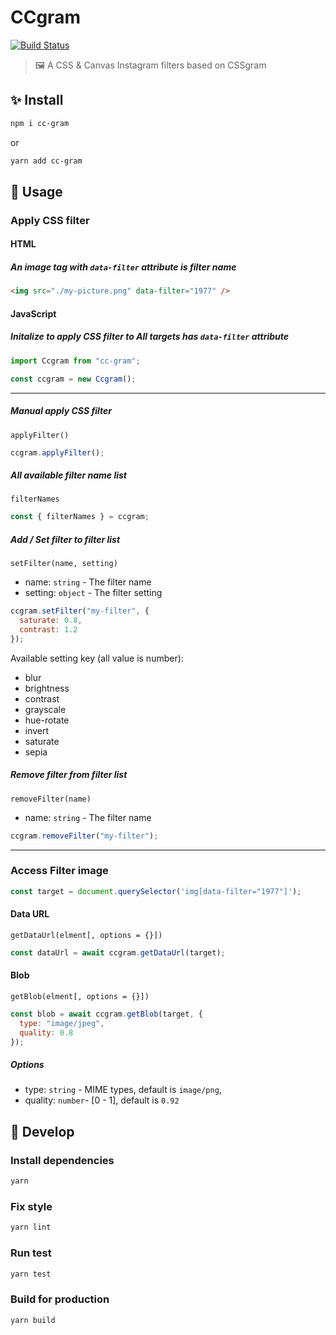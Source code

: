 # CCgram

[![Build Status](https://travis-ci.org/EastSun5566/cc-gram.svg?branch=master)](https://travis-ci.org/EastSun5566/cc-gram)

> 🖼 A CSS & Canvas Instagram filters based on CSSgram

## ✨ Install

```sh
npm i cc-gram
```

or

```sh
yarn add cc-gram
```

## 🚀 Usage

### Apply CSS filter

#### HTML

##### An image tag with `data-filter` attribute is filter name

```html
<img src="./my-picture.png" data-filter="1977" />
```

#### JavaScript

##### Initalize to apply CSS filter to All targets has `data-filter` attribute

```js
import Ccgram from "cc-gram";

const ccgram = new Ccgram();
```

---

##### Manual apply CSS filter

`applyFilter()`

```js
ccgram.applyFilter();
```

##### All available filter name list

`filterNames`

```js
const { filterNames } = ccgram;
```

##### Add / Set filter to filter list

`setFilter(name, setting)`

- name: `string` - The filter name
- setting: `object` - The filter setting

```js
ccgram.setFilter("my-filter", {
  saturate: 0.8,
  contrast: 1.2
});
```

Available setting key (all value is number):

- blur
- brightness
- contrast
- grayscale
- hue-rotate
- invert
- saturate
- sepia

##### Remove filter from filter list

`removeFilter(name)`

- name: `string` - The filter name

```js
ccgram.removeFilter("my-filter");
```

---

### Access Filter image

```js
const target = document.querySelector('img[data-filter="1977"]');
```

#### Data URL

`getDataUrl(elment[, options = {}])`

```js
const dataUrl = await ccgram.getDataUrl(target);
```

#### Blob

`getBlob(elment[, options = {}])`

```js
const blob = await ccgram.getBlob(target, {
  type: "image/jpeg",
  quality: 0.8
});
```

##### Options

- type: `string` - MIME types, default is `image/png`,
- quality: `number`- [0 - 1], default is `0.92`

## 🔧 Develop

### Install dependencies

```sh
yarn
```

### Fix style

```sh
yarn lint
```

### Run test

```sh
yarn test
```

### Build for production

```sh
yarn build
```
